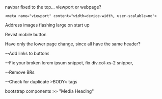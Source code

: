 navbar fixed to the top... viewport or webpage?

    <meta name="viewport" content="width=device-width, user-scalable=no">


  Address images flashing large on start up


  Revist mobile button

  Have only the lower page change, since all have the same header?
  
--Add links to buttons

--Fix your broken lorem ipsum snippet, fix div.col-xs-2 snipper, 

--Remove BRs

--Check for duplicate >BODY< tags

bootstrap components >> "Media Heading"



